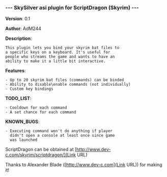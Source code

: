 ### --- SkySilver asi plugin for ScriptDragon (Skyrim) --- ###

  **Version**: 0.1

  **Author**: AdM244
  
  **Description**:

    This plugin lets you bind your skyrim bat files to
    a specific keys on a keyboard. It's useful for
    people who streams the game and wants to have an
    ability to make it a little bit interactive.
  
  **Features**:

    - Up to 20 skyrim bat files (commands) can be binded
    - Ability to disable\enable commands (not individually)
    - Custom key bindings
  
  **TODO_LIST**:

    - Cooldown for each command
    - A set chance for each command
  
  **KNOWN_BUGS**:

    - Executing command won't do anything if player
      didn't open a console at least once since game
      was launched
  
  ScriptDragon can be obtained at [http://www.dev-c.com/skyrim/scriptdragon/](Link URL)

  Thanks to Alexander Blade ([http://www.dev-c.com](Link URL)) for making it!